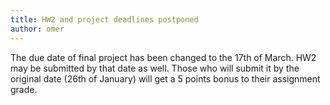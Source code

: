 ```yaml
---
title: HW2 and project deadlines postponed
author: omer
---
```


The due date of final project has been changed to the 17th of March.
HW2 may be submitted by that date as well. Those who will submit it by the original date (26th of January) will get a 5 points bonus to their assignment grade.
